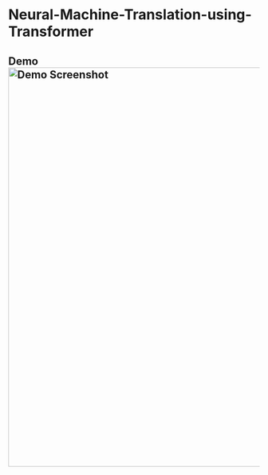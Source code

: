 # Neural-Machine-Translation-using-Transformer

## Demo <img src="output_demo.png" alt="Demo Screenshot" width="800">
